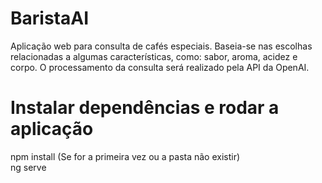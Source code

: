 # BaristaAI

Aplicação web para consulta de cafés especiais. Baseia-se nas escolhas relacionadas a algumas características, como: sabor, aroma, acidez e corpo. O processamento da consulta será realizado pela API da OpenAI.

# Instalar dependências e rodar a aplicação

npm install (Se for a primeira vez ou a pasta não existir) <br />
ng serve


